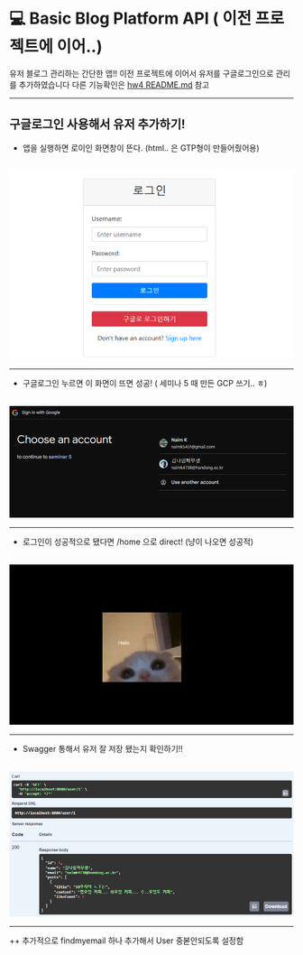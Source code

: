 # 💻 Basic Blog Platform API ( 이전 프로젝트에 이어..)
유저 블로그 관리하는 간단한 앱!! 이전 프로젝트에 이어서 유저를 구글로그인으로 관리를 추가하였습니다 다른 기능확인은 [hw4 README.md](https://github.com/4th-PARD-SERVER-PART/NaimKim/tree/main/hw4) 참고


---

## **구글로그인 사용해서 유저 추가하기!**

- 앱을 실행하면 로이인 화면창이 뜬다. (html.. 은 GTP형이 만들어줬어용)
<br/><br/>
<img src="image-1.png" alt="Image" width="800px"/>

---

- 구글로그인 누르면 이 화면이 뜨면 성공! ( 세미나 5 때 만든 GCP 쓰기.. ㅎ)<br/><br/>
<img src="image-2.png" alt="Image" width="800px"/>

---


- 로그인이 성공적으로 됐다면 /home 으로 direct!  (냥이 나오면 성공적)
<br/><br/>
<img src="image-5.png" alt="Image" width=800px/>

---


- Swagger 통해서 유저 잘 저장 됐는지 확인하기!!
<br/><br/>
<img src="image-3.png" alt="Image" width=800px/>


---

++ 추가적으로 findmyemail 하나 추가해서 User 중볻안되도록 설정함
